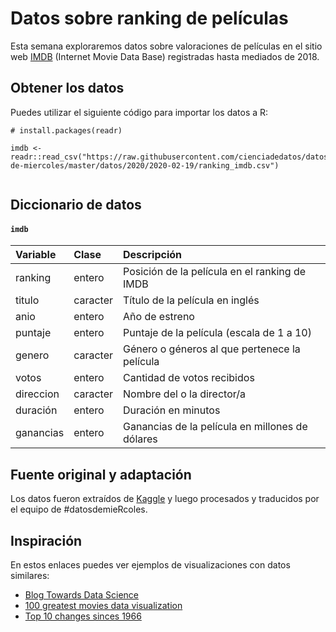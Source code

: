 # Datos sobre ranking de películas

Esta semana exploraremos datos sobre valoraciones de películas en el sitio web [IMDB](https://https://www.imdb.com) (Internet Movie Data Base) registradas hasta mediados de 2018.


## Obtener los datos

Puedes utilizar el siguiente código para importar los datos a R:

```
# install.packages(readr)

imdb <- readr::read_csv("https://raw.githubusercontent.com/cienciadedatos/datos-de-miercoles/master/datos/2020/2020-02-19/ranking_imdb.csv")


```

## Diccionario de datos

#### `imdb`

|Variable       |Clase               |Descripción |
|:--------------|:-------------------|:-----------|
| ranking | entero | Posición de la película en el ranking de IMDB |
| titulo | caracter | Título de la película en inglés |
| anio | entero | Año de estreno |
| puntaje | entero | Puntaje de la película (escala de 1 a 10) |
| genero | caracter | Género o géneros al que pertenece la película |
| votos | entero | Cantidad de votos recibidos |
| direccion | caracter | Nombre del o la director/a |
| duración | entero | Duración en minutos |
| ganancias | entero | Ganancias de la película en millones de dólares |


## Fuente original y adaptación
Los datos fueron extraídos de [Kaggle](https://www.kaggle.com/isaactaylorofficial/imdb-10000-most-voted-feature-films-041118/data) y luego procesados y traducidos por el equipo de #datosdemieRcoles.

## Inspiración

En estos enlaces puedes ver ejemplos de visualizaciones con datos similares:

* [Blog Towards Data Science](https://towardsdatascience.com/exploring-movie-data-with-interactive-visualizations-c22e8ce5f663)
* [100 greatest movies data visualization](https://www.behance.net/gallery/44767671/100-Greatest-Movies-Data-Visualization)
* [Top 10 changes sinces 1966](https://digg.com/2019/how-the-top-10-movies-on-imdb-have-changed-since-1996)
